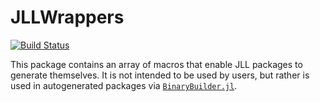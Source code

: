 # JLLWrappers

[![Build Status](https://travis-ci.com/JuliaPackaging/JLLWrappers.jl.svg?branch=master)](https://travis-ci.com/JuliaPackaging/JLLWrappers.jl)

This package contains an array of macros that enable JLL packages to generate themselves.  It is not intended to be used by users, but rather is used in autogenerated packages via [`BinaryBuilder.jl`](https://github.com/JuliaPackaging/BinaryBuilder.jl).
